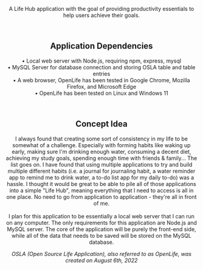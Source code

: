 <p align="center">A Life Hub application with the goal of providing productivity essentials to help users achieve their goals.</p>

<br>

<h2 align="center">Application Dependencies</h2>
<p align="center">
  • Local web server with Node.js, requiring npm, express, mysql <br>
  • MySQL Server for database connection and storing OSLA table and table entries<br>
  • A web browser, OpenLife has been tested in Google Chrome, Mozilla Firefox, and Microsoft Edge<br>
  • OpenLife has been tested on Linux and Windows 11<br>
</p>

<br>

<h2 align="center">Concept Idea</h2>
<p align="center">
  I always found that creating some sort of consistency in my life to be somewhat of a challenge. Especially with forming habits like waking up early, making sure I'm drinking enough water, consuming a decent diet, achieving my study goals, spending enough time with friends & family... The list goes on. I have found that using multiple applications to try and build multiple different habits (i.e. a journal for journaling habit, a water reminder app to remind me to drink water, a to-do list app for my daily to-do) was a hassle. I thought it would be great to be able to pile all of those applications into a simple "Life Hub", meaning everything that I need to access is all in one place. No need to go from application to application - they're all in front of me.
 <br><br>
  I plan for this application to be essentially a local web server that I can run on any computer. The only requirements for this application are Node.js and MySQL server. The core of the application will be purely the front-end side, while all of the data that needs to be saved will be stored on the MySQL database.
</p>

<p align="center"><i>OSLA (Open Source Life Application), also referred to as OpenLife, was created on August 6th, 2022</i></p>
